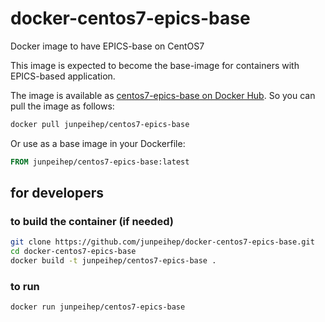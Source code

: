 # docker-centos7-epics-base
Docker image to have EPICS-base on CentOS7

This image is expected to become the base-image for containers with EPICS-based application.

The image is available as [centos7-epics-base on Docker Hub](https://hub.docker.com/r/junpeihep/centos7-epics-base).
So you can pull the image as follows:
```bash
docker pull junpeihep/centos7-epics-base
```
Or use as a base image in your Dockerfile:
```Dockerfile
FROM junpeihep/centos7-epics-base:latest
```

## for developers
### to build the container (if needed)
```bash
git clone https://github.com/junpeihep/docker-centos7-epics-base.git
cd docker-centos7-epics-base
docker build -t junpeihep/centos7-epics-base .
```
### to run
```bash
docker run junpeihep/centos7-epics-base
```

